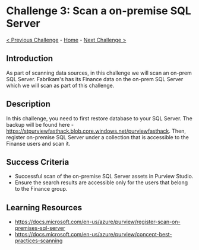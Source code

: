 # Challenge 3: Scan a on-premise SQL Server

[< Previous Challenge](./Challenge2.md) - [Home](../README.md) - [Next Challenge >](./Challenge4.md)

## Introduction
As part of scanning data sources, in this challenge we will scan an on-prem SQL Server. Fabrikam's has its Finance data on the on-prem SQL Server which we will scan as part of this challenge.

## Description
In this challenge, you need to first restore database to your SQL Server. The backup will be found here - https://stpurviewfasthack.blob.core.windows.net/purviewfasthack. Then, register on-premise SQL Server under a collection that is accessible to the Finanse users and scan it.


## Success Criteria
- Successful scan of the on-premise SQL Server assets in Purview Studio.
- Ensure the search results are accessible only for the users that belong to the Finance group.

## Learning Resources
- https://docs.microsoft.com/en-us/azure/purview/register-scan-on-premises-sql-server
- https://docs.microsoft.com/en-us/azure/purview/concept-best-practices-scanning
